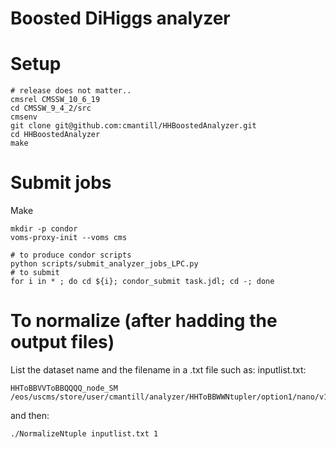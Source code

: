 # Boosted DiHiggs analyzer

# Setup

```
# release does not matter..
cmsrel CMSSW_10_6_19 
cd CMSSW_9_4_2/src
cmsenv
git clone git@github.com:cmantill/HHBoostedAnalyzer.git
cd HHBoostedAnalyzer
make
```

# Submit jobs

Make
```
mkdir -p condor
voms-proxy-init --voms cms
```

```
# to produce condor scripts
python scripts/submit_analyzer_jobs_LPC.py
# to submit
for i in * ; do cd ${i}; condor_submit task.jdl; cd -; done
```

# To normalize (after hadding the output files)
List the dataset name and the filename in a .txt file such as: inputlist.txt:
```
HHToBBVVToBBQQQQ_node_SM /eos/uscms/store/user/cmantill/analyzer/HHToBBWWNtupler/option1/nano/v1/2017/HHToBBVVToBBQQQQ_node_SM.root
```
and then:
```
./NormalizeNtuple inputlist.txt 1
```